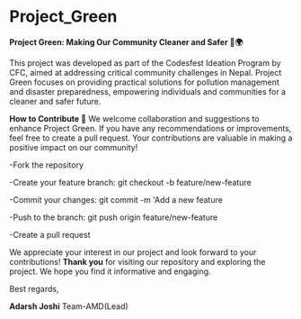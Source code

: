 # Project_Green

**Project Green: Making Our Community Cleaner and Safer 🌱🌍**

This project was developed as part of the Codesfest Ideation Program by CFC, aimed at addressing critical community challenges in Nepal. Project Green focuses on providing practical solutions for pollution management and disaster preparedness, empowering individuals and communities for a cleaner and safer future.

**How to Contribute 🤝**
We welcome collaboration and suggestions to enhance Project Green. If you have any recommendations or improvements, feel free to create a pull request. Your contributions are valuable in making a positive impact on our community!

-Fork the repository

-Create your feature branch: git checkout -b feature/new-feature

-Commit your changes: git commit -m 'Add a new feature

-Push to the branch: git push origin feature/new-feature

-Create a pull request

We appreciate your interest in our project and look forward to your contributions!
**Thank you** for visiting our repository and exploring the project. We hope you find it informative and engaging.

Best regards,

**Adarsh Joshi**
 Team-AMD(Lead) 


